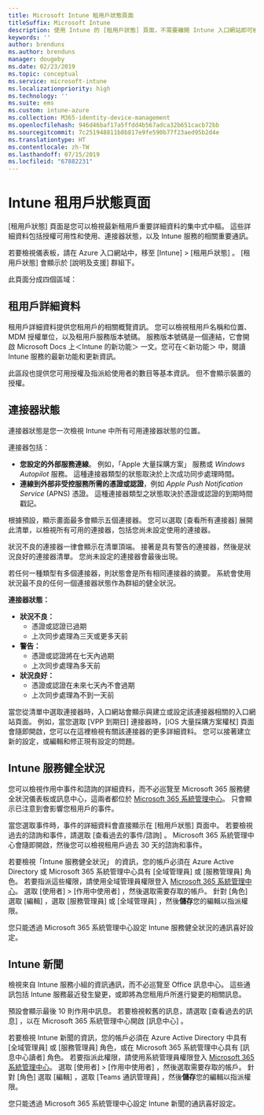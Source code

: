 ```yaml
---
title: Microsoft Intune 租用戶狀態頁面
titleSuffix: Microsoft Intune
description: 使用 Intune 的 [租用戶狀態] 頁面，不需要離開 Intune 入口網站即可檢視重要的租用戶詳細資料
keywords: ''
author: brenduns
ms.author: brenduns
manager: dougeby
ms.date: 02/23/2019
ms.topic: conceptual
ms.service: microsoft-intune
ms.localizationpriority: high
ms.technology: ''
ms.suite: ems
ms.custom: intune-azure
ms.collection: M365-identity-device-management
ms.openlocfilehash: 946d46baf17a5ffdd4b567adca32b651cacb72bb
ms.sourcegitcommit: 7c251948811b8b817e9fe590b77f23aed95b2d4e
ms.translationtype: HT
ms.contentlocale: zh-TW
ms.lasthandoff: 07/15/2019
ms.locfileid: "67882231"
---
```

# <a name="intune-tenant-status-page"></a>Intune 租用戶狀態頁面
[租用戶狀態] 頁面是您可以檢視最新租用戶重要詳細資料的集中式中樞。 這些詳細資料包括授權可用性和使用、連接器狀態，以及 Intune 服務的相關重要通訊。  

若要檢視儀表板，請在 Azure 入口網站中，移至 [Intune] > [租用戶狀態]  。  [租用戶狀態] 會顯示於 [說明及支援]  群組下。  

此頁面分成四個區域：

## <a name="tenant-details"></a>租用戶詳細資料
租用戶詳細資料提供您租用戶的相關概覽資訊。 您可以檢視租用戶名稱和位置、MDM 授權單位，以及租用戶服務版本號碼。 服務版本號碼是一個連結，它會開啟 Microsoft Docs 上＜Intune 的新功能＞  一文。您可在＜新功能＞  中，閱讀 Intune 服務的最新功能和更新資訊。  

此區段也提供您可用授權及指派給使用者的數目等基本資訊。 但不會顯示裝置的授權。

## <a name="connector-status"></a>連接器狀態
連接器狀態是您一次檢視 Intune 中所有可用連接器狀態的位置。  

連接器包括：
- **您設定的外部服務連線**。 例如，「Apple 大量採購方案」  服務或 *Windows Autopilot* 服務。  這種連接器類型的狀態取決於上次成功同步處理時間。
- **連線到外部非受控服務所需的憑證或認證**，例如 *Apple Push Notification Service* (APNS) 憑證。 這種連接器類型之狀態取決於憑證或認證的到期時間戳記。  

根據預設，顯示畫面最多會顯示五個連接器。 您可以選取 [查看所有連接器]  展開此清單，以檢視所有可用的連接器，包括您尚未設定使用的連接器。  

狀況不良的連接器一律會顯示在清單頂端。 接著是具有警告的連接器，然後是狀況良好的連接器清單。 您尚未設定的連接器會最後出現。

若任何一種類型有多個連接器，則狀態會是所有相同連接器的摘要。 系統會使用狀況最不良的任何一個連接器狀態作為群組的健全狀況。  

**連接器狀態：**
- **狀況不良：**
  - 憑證或認證已過期
  - 上次同步處理為三天或更多天前
- **警告：**
  - 憑證或認證將在七天內過期
  - 上次同步處理為多天前
- **狀況良好：**
  - 憑證或認證在未來七天內不會過期
  - 上次同步處理為不到一天前  

當您從清單中選取連接器時，入口網站會顯示與建立或設定該連接器相關的入口網站頁面。  例如，當您選取 [VPP 到期日]  連接器時，[iOS 大量採購方案權杖]  頁面會隨即開啟，您可以在這裡檢視有關該連接器的更多詳細資料。 您可以接著建立新的設定，或編輯和修正現有設定的問題。  

## <a name="intune-service-health"></a>Intune 服務健全狀況  
您可以檢視作用中事件和諮詢的詳細資料，而不必巡覽至 Microsoft 365 服務健全狀況儀表板或訊息中心，這兩者都位於 [Microsoft 365 系統管理中心](https://admin.microsoft.com)。 只會顯示已注意到會影響您租用戶的事件。  

當您選取事件時，事件的詳細資料會直接顯示在 [租用戶狀態] 頁面中。 若要檢視過去的諮詢和事件，請選取 [查看過去的事件/諮詢]  。 Microsoft 365 系統管理中心會隨即開啟，然後您可以檢視租用戶過去 30 天的諮詢和事件。  

若要檢視「Intune 服務健全狀況」  的資訊，您的帳戶必須在 Azure Active Directory 或 Microsoft 365 系統管理中心具有 [全域管理員]  或 [服務管理員]  角色。 若要指派這些權限，請使用全域管理員權限登入 [Microsoft 365 系統管理中心](https://admin.microsoft.com)。 選取 [使用者] > [作用中使用者]  ，然後選取需要存取的帳戶。 針對 [角色] 選取 [編輯]  ，選取 [服務管理員]  或 [全域管理員]  ，然後**儲存**您的編輯以指派權限。  

您只能透過 Microsoft 365 系統管理中心設定 Intune 服務健全狀況的通訊喜好設定。

## <a name="intune-news"></a>Intune 新聞  
檢視來自 Intune 服務小組的資訊通訊，而不必巡覽至 Office 訊息中心。 這些通訊包括 Intune 服務最近發生變更，或即將為您租用戶所進行變更的相關訊息。  

預設會顯示最後 10 則作用中訊息。 若要檢視較舊的訊息，請選取 [查看過去的訊息]  ，以在 Microsoft 365 系統管理中心開啟 [訊息中心]  。  

若要檢視 Intune 新聞的資訊，您的帳戶必須在 Azure Active Directory 中具有 [全域管理員]  或 [服務管理員]  角色，或在 Microsoft 365 系統管理中心具有 [訊息中心讀者]  角色。  若要指派此權限，請使用系統管理員權限登入 [Microsoft 365 系統管理中心](https://admin.microsoft.com)。 選取 [使用者] > [作用中使用者]  ，然後選取需要存取的帳戶。 針對 [角色]  選取 [編輯]  ，選取 [Teams 通訊管理員]  ，然後**儲存**您的編輯以指派權限。  

您只能透過 Microsoft 365 系統管理中心設定 Intune 新聞的通訊喜好設定。
